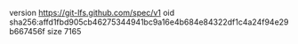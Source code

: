 version https://git-lfs.github.com/spec/v1
oid sha256:affd1fbd905cb46275344941bc9a16e4b684e84322df1c4a24f94e29b667456f
size 7165
